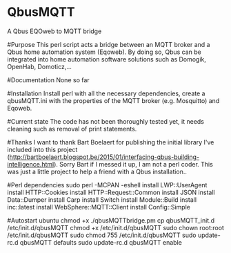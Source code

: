 # QbusMQTT
A Qbus EQOweb to MQTT bridge

#Purpose
This perl script acts a bridge between an MQTT broker and a Qbus home automation system (Eqoweb). By doing so, Qbus can be integrated into home automation software solutions such as Domogik, OpenHab, Domoticz,... 

#Documentation
None so far

#Installation
Install perl with all the necessary dependencies, create a qbusMQTT.ini with the properties of the MQTT broker (e.g. Mosquitto) and Eqoweb.

#Current state
The code has not been thoroughly tested yet, it needs cleaning such as removal of print statements.

#Thanks
I want to thank Bart Boelaert for publishing the initial library I've included into this project (http://bartboelaert.blogspot.be/2015/01/interfacing-qbus-building-intelligence.html). Sorry Bart if I messed it up, I am not a perl coder. This was just a little project to help a friend with a Qbus installation..

#Perl dependencies
    sudo perl -MCPAN -eshell
    install LWP::UserAgent
    install HTTP::Cookies
    install HTTP::Request::Common
	install JSON
	install Data::Dumper
	install Carp
	install Switch
	install Module::Build
	install inc::latest
	install WebSphere::MQTT::Client
	install Config::Simple

#Autostart ubuntu
	chmod +x ./qbusMQTTbridge.pm
	cp qbusMQTT_init.d /etc/init.d/qbusMQTT
	chmod +x /etc/init.d/qbusMQTT
	sudo chown root:root /etc/init.d/qbusMQTT
	sudo chmod 755 /etc/init.d/qbusMQTT
	sudo update-rc.d qbusMQTT defaults
	sudo update-rc.d qbusMQTT enable